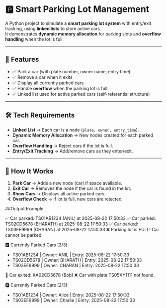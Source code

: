 # 🅿️ Smart Parking Lot Management

A Python project to simulate a **smart parking lot system** with entry/exit tracking, using **linked lists** to store active cars.  
It demonstrates **dynamic memory allocation** for parking slots and **overflow handling** when the lot is full.

---

## 🚀 Features
- ✅ Park a car (with plate number, owner name, entry time)  
- ✅ Remove a car when it exits  
- ✅ Display all currently parked cars  
- ✅ Handle **overflow** when the parking lot is full  
- ✅ Linked list used for active parked cars (self-referential structure)  

---

## 🛠️ Tech Requirements
- **Linked List** → Each car is a node (`plate, owner, entry_time`).  
- **Dynamic Memory Allocation** → New nodes created for each parked car.  
- **Overflow Handling** → Reject cars if the lot is full.  
- **Entry/Exit Tracking** → Add/remove cars as they enter/exit.  


---

## 📖 How It Works
1. **Park Car** → Adds a new node (car) if space available.  
2. **Exit Car** → Removes the node if the car is found in the lot.  
3. **Show Cars** → Displays all active parked cars.  
4. **Overflow Check** → If lot is full, new cars are rejected.  

##Output Example

✅ Car parked: TS01AB1234 (ANIL) at 2025-08-22 17:50:33
✅ Car parked: TS02CD5678 (BHARATH) at 2025-08-22 17:50:33
✅ Car parked: TS03EF9999 (CHARAN) at 2025-08-22 17:50:33
❌ Parking lot is FULL! Car cannot be parked.

🅿️ Currently Parked Cars (3/3):
- TS01AB1234 | Owner: ANIL | Entry: 2025-08-22 17:50:33
- TS02CD5678 | Owner: BHARATH | Entry: 2025-08-22 17:50:33
- TS03EF9999 | Owner: CHARAN | Entry: 2025-08-22 17:50:33

🚗 Car exited: KA02CD5678 (Bob)
❌ Car with plate TS05XY1111 not found.

🅿️ Currently Parked Cars (2/3):
- TS01AB1234 | Owner: Alice | Entry: 2025-08-22 17:50:33
- TS03EF9999 | Owner: Charlie | Entry: 2025-08-22 17:50:33


